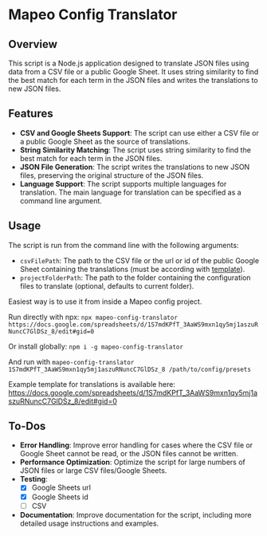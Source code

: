 # Mapeo Config Translator

## Overview

This script is a Node.js application designed to translate JSON files using data from a CSV file or a public Google Sheet. It uses string similarity to find the best match for each term in the JSON files and writes the translations to new JSON files.

## Features

- **CSV and Google Sheets Support**: The script can use either a CSV file or a public Google Sheet as the source of translations.
- **String Similarity Matching**: The script uses string similarity to find the best match for each term in the JSON files.
- **JSON File Generation**: The script writes the translations to new JSON files, preserving the original structure of the JSON files.
- **Language Support**: The script supports multiple languages for translation. The main language for translation can be specified as a command line argument.

## Usage

The script is run from the command line with the following arguments:

- `csvFilePath`: The path to the CSV file or the url or id of the public Google Sheet containing the translations (must be according with [template](https://docs.google.com/spreadsheets/d/1S7mdKPfT_3AaWS9mxn1qy5mj1aszuRNuncC7GlDSz_8/edit#gid=0)).
- `projectFolderPath`: The path to the folder containing the configuration files to translate (optional, defaults to current folder).

Easiest way is to use it from inside a Mapeo config project.

Run directly with npx: `npx mapeo-config-translator https://docs.google.com/spreadsheets/d/1S7mdKPfT_3AaWS9mxn1qy5mj1aszuRNuncC7GlDSz_8/edit#gid=0`

Or install globally: `npm i -g mapeo-config-translator`

And run with `mapeo-config-translator 1S7mdKPfT_3AaWS9mxn1qy5mj1aszuRNuncC7GlDSz_8 /path/to/config/presets`

Example template for translations is available here: https://docs.google.com/spreadsheets/d/1S7mdKPfT_3AaWS9mxn1qy5mj1aszuRNuncC7GlDSz_8/edit#gid=0

## To-Dos

- **Error Handling**: Improve error handling for cases where the CSV file or Google Sheet cannot be read, or the JSON files cannot be written.
- **Performance Optimization**: Optimize the script for large numbers of JSON files or large CSV files/Google Sheets.
- **Testing**:
  - [x] Google Sheets url
  - [x] Google Sheets id
  - [ ] CSV
- **Documentation**: Improve documentation for the script, including more detailed usage instructions and examples.
